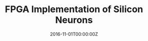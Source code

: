 ---
title: FPGA Implementation of Silicon Neurons
summary: An example of linking directly to an external project website using `external_link`. An example of linking directly to an external project website using `external_link`.
tags:
- Hardware
date: "2016-11-01T00:00:00Z"

external_link: ""

image:
  caption: Photo by Toa Heftiba on Unsplash
  focal_point: Smart
---